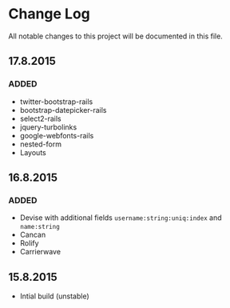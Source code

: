 # Change Log
All notable changes to this project will be documented in this file.

## 17.8.2015
### ADDED
- twitter-bootstrap-rails
- bootstrap-datepicker-rails
- select2-rails
- jquery-turbolinks
- google-webfonts-rails
- nested-form
- Layouts

## 16.8.2015
### ADDED
- Devise with additional fields `username:string:uniq:index` and `name:string`
- Cancan
- Rolify
- Carrierwave

## 15.8.2015
- Intial build (unstable)